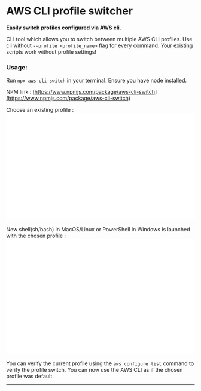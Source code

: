 # AWS CLI profile switcher

**Easily switch profiles configured via AWS cli.**

CLI tool which allows you to switch between multiple AWS CLI profiles.
Use cli without `--profile <profile_name>` flag for every command. Your existing scripts work without profile settings!

### Usage:
Run `npx aws-cli-switch` in your terminal. Ensure you have node installed.

NPM link : [https://www.npmjs.com/package/aws-cli-switch](https://www.npmjs.com/package/aws-cli-switch)

Choose an existing profile :
<br>
![CLI Tool Image](imgs/cli-img-1.svg "CLI Tool Image")

New shell(sh/bash) in MacOS/Linux or PowerShell in Windows is launched with the chosen profile :
<br>
![CLI Tool Image](imgs/cli-img-2.svg "CLI Tool Image")

You can verify the current profile using the `aws configure list` command to verify the profile switch.
You can now use the AWS CLI as if the chosen profile was default.

---
